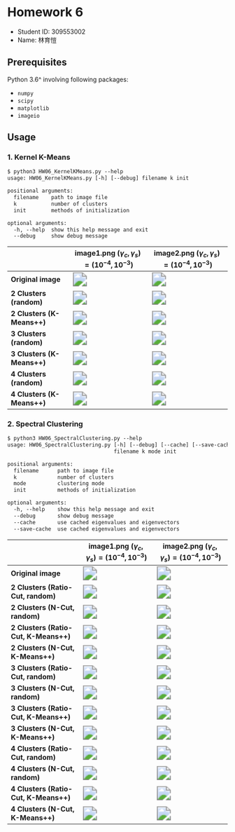 # Homework 6

- Student ID: 309553002
- Name: 林育愷

## Prerequisites

Python 3.6^ involving following packages:

- `numpy`
- `scipy`
- `matplotlib`
- `imageio`

## Usage

### 1. Kernel K-Means

```txt
$ python3 HW06_KernelKMeans.py --help
usage: HW06_KernelKMeans.py [-h] [--debug] filename k init

positional arguments:
  filename    path to image file
  k           number of clusters
  init        methods of initialization

optional arguments:
  -h, --help  show this help message and exit
  --debug     show debug message
```

|                            | image1.png $(\gamma_c, \gamma_s) = (10^{-4}, 10^{-3})$                                                                | image2.png $(\gamma_c, \gamma_s) = (10^{-4}, 10^{-3})$                                                                |
| -------------------------- | --------------------------------------------------------------------------------------------------------------------- | --------------------------------------------------------------------------------------------------------------------- |
| **Original image**         | <img src="image1.png" style="zoom:200%;" />                                                                           | <img src="image2.png" style="zoom:200%;" />                                                                           |
| **2 Clusters (random)**    | [<img src="images/image1_2_random_kkm_result.png" style="zoom:200%;" />](images/image1_2_random_kkm_result.gif)       | [<img src="images/image2_2_random_kkm_result.png" style="zoom:200%;" />](images/image2_2_random_kkm_result.gif)       |
| **2 Clusters (K-Means++)** | [<img src="images/image1_2_k-means++_kkm_result.png" style="zoom:200%;" />](images/image1_2_k-means++_kkm_result.gif) | [<img src="images/image2_2_k-means++_kkm_result.png" style="zoom:200%;" />](images/image2_2_k-means++_kkm_result.gif) |
| **3 Clusters (random)**    | [<img src="images/image1_3_random_kkm_result.png" style="zoom:200%;" />](images/image1_3_random_kkm_result.gif)       | [<img src="images/image2_3_random_kkm_result.png" style="zoom:200%;" />](images/image2_3_random_kkm_result.gif)       |
| **3 Clusters (K-Means++)** | [<img src="images/image1_3_k-means++_kkm_result.png" style="zoom:200%;" />](images/image1_3_k-means++_kkm_result.gif) | [<img src="images/image2_3_k-means++_kkm_result.png" style="zoom:200%;" />](images/image2_3_k-means++_kkm_result.gif) |
| **4 Clusters (random)**    | [<img src="images/image1_4_random_kkm_result.png" style="zoom:200%;" />](images/image1_4_random_kkm_result.gif)       | [<img src="images/image2_4_random_kkm_result.png" style="zoom:200%;" />](images/image2_4_random_kkm_result.gif)       |
| **4 Clusters (K-Means++)** | [<img src="images/image1_4_k-means++_kkm_result.png" style="zoom:200%;" />](images/image1_4_k-means++_kkm_result.gif) | [<img src="images/image2_4_k-means++_kkm_result.png" style="zoom:200%;" />](images/image2_4_k-means++_kkm_result.gif) |

### 2. Spectral Clustering

```txt
$ python3 HW06_SpectralClustering.py --help
usage: HW06_SpectralClustering.py [-h] [--debug] [--cache] [--save-cache]
                                  filename k mode init

positional arguments:
  filename      path to image file
  k             number of clusters
  mode          clustering mode
  init          methods of initialization

optional arguments:
  -h, --help    show this help message and exit
  --debug       show debug message
  --cache       use cached eigenvalues and eigenvectors
  --save-cache  use cached eigenvalues and eigenvectors
```

|                                       | image1.png $(\gamma_c, \gamma_s) = (10^{-4}, 10^{-3})$                                                                                        | image2.png $(\gamma_c, \gamma_s) = (10^{-4}, 10^{-3})$                                                                                        |
| ------------------------------------- | --------------------------------------------------------------------------------------------------------------------------------------------- | --------------------------------------------------------------------------------------------------------------------------------------------- |
| **Original image**                    | <img src="image1.png" style="zoom:200%;" />                                                                                                   | <img src="image2.png" style="zoom:200%;" />                                                                                                   |
| **2 Clusters (Ratio-Cut, random)**    | [<img src="images/image1_2_random_unnormalized_sc_result.png" style="zoom:200%;" />](images/image1_2_random_unnormalized_sc_result.gif)       | [<img src="images/image2_2_random_unnormalized_sc_result.png" style="zoom:200%;" />](images/image2_2_random_unnormalized_sc_result.gif)       |
| **2 Clusters (N-Cut, random)**        | [<img src="images/image1_2_random_normalized_sc_result.png" style="zoom:200%;" />](images/image1_2_random_normalized_sc_result.gif)           | [<img src="images/image2_2_random_normalized_sc_result.png" style="zoom:200%;" />](images/image2_2_random_normalized_sc_result.gif)           |
| **2 Clusters (Ratio-Cut, K-Means++)** | [<img src="images/image1_2_k-means++_unnormalized_sc_result.png" style="zoom:200%;" />](images/image1_2_k-means++_unnormalized_sc_result.gif) | [<img src="images/image2_2_k-means++_unnormalized_sc_result.png" style="zoom:200%;" />](images/image2_2_k-means++_unnormalized_sc_result.gif) |
| **2 Clusters (N-Cut, K-Means++)**     | [<img src="images/image1_2_k-means++_normalized_sc_result.png" style="zoom:200%;" />](images/image1_2_k-means++_normalized_sc_result.gif)     | [<img src="images/image2_2_k-means++_normalized_sc_result.png" style="zoom:200%;" />](images/image2_2_k-means++_normalized_sc_result.gif)     |
| **3 Clusters (Ratio-Cut, random)**    | [<img src="images/image1_3_random_unnormalized_sc_result.png" style="zoom:200%;" />](images/image1_3_random_unnormalized_sc_result.gif)       | [<img src="images/image2_3_random_unnormalized_sc_result.png" style="zoom:200%;" />](images/image2_3_random_unnormalized_sc_result.gif)       |
| **3 Clusters (N-Cut, random)**        | [<img src="images/image1_3_random_normalized_sc_result.png" style="zoom:200%;" />](images/image1_3_random_normalized_sc_result.gif)           | [<img src="images/image2_3_random_normalized_sc_result.png" style="zoom:200%;" />](images/image2_3_random_normalized_sc_result.gif)           |
| **3 Clusters (Ratio-Cut, K-Means++)** | [<img src="images/image1_3_k-means++_unnormalized_sc_result.png" style="zoom:200%;" />](images/image1_3_k-means++_unnormalized_sc_result.gif) | [<img src="images/image2_3_k-means++_unnormalized_sc_result.png" style="zoom:200%;" />](images/image2_3_k-means++_unnormalized_sc_result.gif) |
| **3 Clusters (N-Cut, K-Means++)**     | [<img src="images/image1_3_k-means++_normalized_sc_result.png" style="zoom:200%;" />](images/image1_3_k-means++_normalized_sc_result.gif)     | [<img src="images/image2_3_k-means++_normalized_sc_result.png" style="zoom:200%;" />](images/image2_3_k-means++_normalized_sc_result.gif)     |
| **4 Clusters (Ratio-Cut, random)**    | [<img src="images/image1_4_random_unnormalized_sc_result.png" style="zoom:200%;" />](images/image1_4_random_unnormalized_sc_result.gif)       | [<img src="images/image2_4_random_unnormalized_sc_result.png" style="zoom:200%;" />](images/image2_4_random_unnormalized_sc_result.gif)       |
| **4 Clusters (N-Cut, random)**        | [<img src="images/image1_4_random_normalized_sc_result.png" style="zoom:200%;" />](images/image1_4_random_normalized_sc_result.gif)           | [<img src="images/image2_4_random_normalized_sc_result.png" style="zoom:200%;" />](images/image2_4_random_normalized_sc_result.gif)           |
| **4 Clusters (Ratio-Cut, K-Means++)** | [<img src="images/image1_4_k-means++_unnormalized_sc_result.png" style="zoom:200%;" />](images/image1_4_k-means++_unnormalized_sc_result.gif) | [<img src="images/image2_4_k-means++_unnormalized_sc_result.png" style="zoom:200%;" />](images/image2_4_k-means++_unnormalized_sc_result.gif) |
| **4 Clusters (N-Cut, K-Means++)**     | [<img src="images/image1_4_k-means++_normalized_sc_result.png" style="zoom:200%;" />](images/image1_4_k-means++_normalized_sc_result.gif)     | [<img src="images/image2_4_k-means++_normalized_sc_result.png" style="zoom:200%;" />](images/image2_4_k-means++_normalized_sc_result.gif)     |
